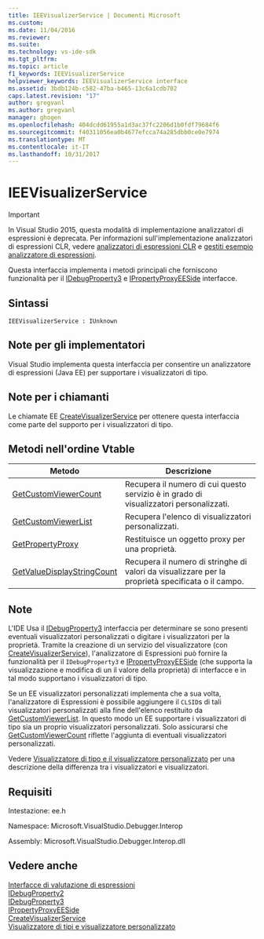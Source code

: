 ```yaml
---
title: IEEVisualizerService | Documenti Microsoft
ms.custom: 
ms.date: 11/04/2016
ms.reviewer: 
ms.suite: 
ms.technology: vs-ide-sdk
ms.tgt_pltfrm: 
ms.topic: article
f1_keywords: IEEVisualizerService
helpviewer_keywords: IEEVisualizerService interface
ms.assetid: 3bdb124b-c582-47ba-b465-13c6a1cdb702
caps.latest.revision: "17"
author: gregvanl
ms.author: gregvanl
manager: ghogen
ms.openlocfilehash: 404dcdd61955a1d3ac37fc2206d1b0fdf79684f6
ms.sourcegitcommit: f40311056ea0b4677efcca74a285dbb0ce0e7974
ms.translationtype: MT
ms.contentlocale: it-IT
ms.lasthandoff: 10/31/2017
---
```

# <a name="ieevisualizerservice"></a>IEEVisualizerService
> [!IMPORTANT]
>  In Visual Studio 2015, questa modalità di implementazione analizzatori di espressioni è deprecata. Per informazioni sull'implementazione analizzatori di espressioni CLR, vedere [analizzatori di espressioni CLR](https://github.com/Microsoft/ConcordExtensibilitySamples/wiki/CLR-Expression-Evaluators) e [gestiti esempio analizzatore di espressioni](https://github.com/Microsoft/ConcordExtensibilitySamples/wiki/Managed-Expression-Evaluator-Sample).  
  
 Questa interfaccia implementa i metodi principali che forniscono funzionalità per il [IDebugProperty3](../../../extensibility/debugger/reference/idebugproperty3.md) e [IPropertyProxyEESide](../../../extensibility/debugger/reference/ipropertyproxyeeside.md) interfacce.  
  
## <a name="syntax"></a>Sintassi  
  
```  
IEEVisualizerService : IUnknown  
```  
  
## <a name="notes-for-implementers"></a>Note per gli implementatori  
 Visual Studio implementa questa interfaccia per consentire un analizzatore di espressioni (Java EE) per supportare i visualizzatori di tipo.  
  
## <a name="notes-for-callers"></a>Note per i chiamanti  
 Le chiamate EE [CreateVisualizerService](../../../extensibility/debugger/reference/ieevisualizerserviceprovider-createvisualizerservice.md) per ottenere questa interfaccia come parte del supporto per i visualizzatori di tipo.  
  
## <a name="methods-in-vtable-order"></a>Metodi nell'ordine Vtable  
  
|Metodo|Descrizione|  
|------------|-----------------|  
|[GetCustomViewerCount](../../../extensibility/debugger/reference/ieevisualizerservice-getcustomviewercount.md)|Recupera il numero di cui questo servizio è in grado di visualizzatori personalizzati.|  
|[GetCustomViewerList](../../../extensibility/debugger/reference/ieevisualizerservice-getcustomviewerlist.md)|Recupera l'elenco di visualizzatori personalizzati.|  
|[GetPropertyProxy](../../../extensibility/debugger/reference/ieevisualizerservice-getpropertyproxy.md)|Restituisce un oggetto proxy per una proprietà.|  
|[GetValueDisplayStringCount](../../../extensibility/debugger/reference/ieevisualizerservice-getvaluedisplaystringcount.md)|Recupera il numero di stringhe di valori da visualizzare per la proprietà specificata o il campo.|  
  
## <a name="remarks"></a>Note  
 L'IDE Usa il [IDebugProperty3](../../../extensibility/debugger/reference/idebugproperty3.md) interfaccia per determinare se sono presenti eventuali visualizzatori personalizzati o digitare i visualizzatori per la proprietà. Tramite la creazione di un servizio del visualizzatore (con [CreateVisualizerService](../../../extensibility/debugger/reference/ieevisualizerserviceprovider-createvisualizerservice.md)), l'analizzatore di Espressioni può fornire la funzionalità per il `IDebugProperty3` e [IPropertyProxyEESide](../../../extensibility/debugger/reference/ipropertyproxyeeside.md) (che supporta la visualizzazione e modifica di un il valore della proprietà) di interfacce e in tal modo supportano i visualizzatori di tipo.  
  
 Se un EE visualizzatori personalizzati implementa che a sua volta, l'analizzatore di Espressioni è possibile aggiungere il `CLSID`s di tali visualizzatori personalizzati alla fine dell'elenco restituito da [GetCustomViewerList](../../../extensibility/debugger/reference/ieevisualizerservice-getcustomviewerlist.md). In questo modo un EE supportare i visualizzatori di tipo sia un proprio visualizzatori personalizzati. Solo assicurarsi che [GetCustomViewerCount](../../../extensibility/debugger/reference/idebugproperty3-getcustomviewercount.md) riflette l'aggiunta di eventuali visualizzatori personalizzati.  
  
 Vedere [Visualizzatore di tipo e il visualizzatore personalizzato](../../../extensibility/debugger/type-visualizer-and-custom-viewer.md) per una descrizione della differenza tra i visualizzatori e visualizzatori.  
  
## <a name="requirements"></a>Requisiti  
 Intestazione: ee.h  
  
 Namespace: Microsoft.VisualStudio.Debugger.Interop  
  
 Assembly: Microsoft.VisualStudio.Debugger.Interop.dll  
  
## <a name="see-also"></a>Vedere anche  
 [Interfacce di valutazione di espressioni](../../../extensibility/debugger/reference/expression-evaluation-interfaces.md)   
 [IDebugProperty2](../../../extensibility/debugger/reference/idebugproperty2.md)   
 [IDebugProperty3](../../../extensibility/debugger/reference/idebugproperty3.md)   
 [IPropertyProxyEESide](../../../extensibility/debugger/reference/ipropertyproxyeeside.md)   
 [CreateVisualizerService](../../../extensibility/debugger/reference/ieevisualizerserviceprovider-createvisualizerservice.md)   
 [Visualizzatore di tipi e visualizzatore personalizzato](../../../extensibility/debugger/type-visualizer-and-custom-viewer.md)